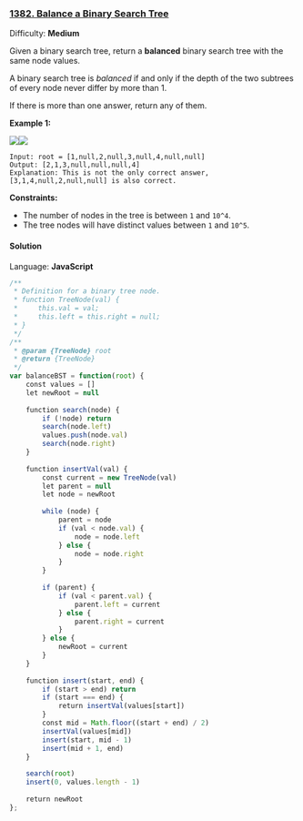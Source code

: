 ### [1382\. Balance a Binary Search Tree](https://leetcode.com/problems/balance-a-binary-search-tree/)

Difficulty: **Medium**


Given a binary search tree, return a **balanced** binary search tree with the same node values.

A binary search tree is _balanced_ if and only if the depth of the two subtrees of every node never differ by more than 1.

If there is more than one answer, return any of them.

**Example 1:**

**![](https://assets.leetcode.com/uploads/2019/08/22/1515_ex1.png)![](https://assets.leetcode.com/uploads/2019/08/22/1515_ex1_out.png)**

```
Input: root = [1,null,2,null,3,null,4,null,null]
Output: [2,1,3,null,null,null,4]
Explanation: This is not the only correct answer, [3,1,4,null,2,null,null] is also correct.
```

**Constraints:**

*   The number of nodes in the tree is between `1` and `10^4`.
*   The tree nodes will have distinct values between `1` and `10^5`.


#### Solution

Language: **JavaScript**

```javascript
/**
 * Definition for a binary tree node.
 * function TreeNode(val) {
 *     this.val = val;
 *     this.left = this.right = null;
 * }
 */
/**
 * @param {TreeNode} root
 * @return {TreeNode}
 */
var balanceBST = function(root) {
    const values = []
    let newRoot = null
    
    function search(node) {
        if (!node) return
        search(node.left)
        values.push(node.val)
        search(node.right)
    }
    
    function insertVal(val) {
        const current = new TreeNode(val)
        let parent = null
        let node = newRoot
        
        while (node) {
            parent = node
            if (val < node.val) {
                node = node.left
            } else {
                node = node.right
            }
        }
        
        if (parent) {
            if (val < parent.val) {
                parent.left = current
            } else {
                parent.right = current
            }
        } else {
            newRoot = current
        }
    }
    
    function insert(start, end) {
        if (start > end) return
        if (start === end) {
            return insertVal(values[start])
        }
        const mid = Math.floor((start + end) / 2)
        insertVal(values[mid])
        insert(start, mid - 1)
        insert(mid + 1, end)
    }
    
    search(root)
    insert(0, values.length - 1)
    
    return newRoot
};
```